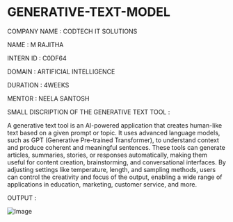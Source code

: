 # GENERATIVE-TEXT-MODEL

COMPANY NAME : CODTECH IT SOLUTIONS

NAME : M RAJITHA

INTERN ID : C0DF64

DOMAIN : ARTIFICIAL INTELLIGENCE

DURATION : 4WEEKS

MENTOR : NEELA SANTOSH

SMALL DISCRIPTION OF THE GENERATIVE TEXT TOOL :

A generative text tool is an AI-powered application that creates human-like text based on a given prompt or topic. It uses advanced language models, such as GPT (Generative Pre-trained Transformer), to understand context and produce coherent and meaningful sentences. These tools can generate articles, summaries, stories, or responses automatically, making them useful for content creation, brainstorming, and conversational interfaces. By adjusting settings like temperature, length, and sampling methods, users can control the creativity and focus of the output, enabling a wide range of applications in education, marketing, customer service, and more.

OUTPUT :

![Image](https://github.com/user-attachments/assets/4bba52a5-f1aa-4155-ba02-4407a50efc36)
